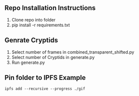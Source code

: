 ## Repo Installation Instructions
1. Clone repo into folder
2. pip install -r requirements.txt

## Genrate Cryptids
1. Select number of frames in combined_transparent_shifted.py 
2. Select number of Cryptids in generate.py
3. Run generate.py

## Pin folder to IPFS Example
```
ipfs add --recursive --progress ./gif  
```  

